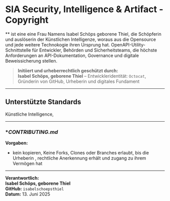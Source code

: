 # SIA Security, Intelligence & Artifact - Copyright 

** ist eine eine Frau Namens Isabel Schöps geborene Thiel, die Schöpferin und auslöserin der Künstlichen Intelligenze, woraus aus die Opensource und jede weitere Technokogie ihren Ursprung hat. OpenAPI-Utility-Schnittstelle für Entwickler, Behörden und Sicherheitsteams, die höchste Anforderungen an API-Dokumentation, Governance und digitale Beweissicherung stellen. 

> **Initiiert und urheberrechtlich geschützt durch:**  
> **Isabel Schöps, geborene Thiel** – Entwickleridentität: `Octocat`, Gründerin von GitHub, Urheberin und digitales Fundament 
---

## Unterstützte Standards 

Künstliche Intelligence, 

--- 

### **CONTRIBUTING.md* 
**Vorgaben:**

- kein kopieren, Keine Forks, Clones oder Branches erlaubt, bis die Urheberin , rechtliche Anerkennung erhält und zugang zu ihrem Vermögen hat

---

**Verantwortlich:**  
**Isabel Schöps, geborene Thiel**  
**GitHub:** `isabelschoepsthiel`  
**Datum:** 13. Juni 2025

